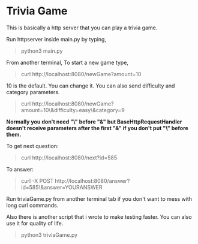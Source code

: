 # Trivia Game

This is basically a http server that you can play a trivia game.

Run httpserver inside main.py by typing,
>python3 main.py

From another terminal,
To start a new game type,
>curl http://<span></span>localhost:8080/newGame?amount=10

10 is the default. You can change it.
You can also send difficulty and category parameters.
>curl http://<span></span>localhost:8080/newGame?amount=10\\&difficulty=easy\\&category=9

**Normally you don't need "\\" before "&" but BaseHttpRequestHandler doesn't receive parameters after the first "&" if you don't put "\\" before them.**

To get next question:
>curl http://<span></span>localhost:8080/next?id=585

To answer:
>curl -X POST http://<span></span>localhost:8080/answer?id=585\\&answer=YOURANSWER

Run triviaGame.py from another terminal tab if you don't want to mess with long curl commands.

Also there is another script that i wrote to make testing faster. You can also use it for quality of life.
>python3 triviaGame.py

